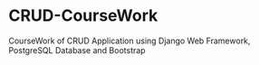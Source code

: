 # CRUD-CourseWork
CourseWork of CRUD Application using Django Web Framework, PostgreSQL Database and Bootstrap
